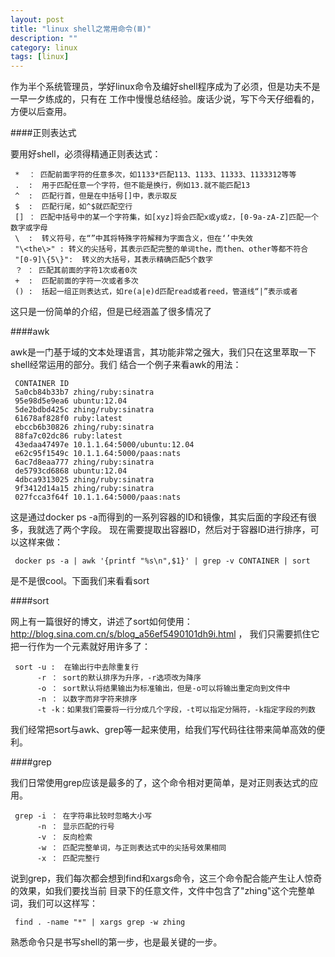 ```yaml
---
layout: post
title: "linux shell之常用命令(Ⅲ)"
description: ""
category: linux
tags: [linux]
---
```

作为半个系统管理员，学好linux命令及编好shell程序成为了必须，但是功夫不是一早一夕练成的，只有在
工作中慢慢总结经验。废话少说，写下今天仔细看的，方便以后查用。

####正则表达式

要用好shell，必须得精通正则表达式：

     *  ： 匹配前面字符的任意多次，如1133*匹配113、1133、11333、1133312等等
     .  :  用于匹配任意一个字符，但不能是换行，例如13.就不能匹配13
     ^  :  匹配行首，但是在中括号[]中，表示取反
     $  :  匹配行尾，如^$就匹配空行
     [] ： 匹配中括号中的某一个字符集，如[xyz]将会匹配x或y或z，[0-9a-zA-Z]匹配一个数字或字母
     \  :  转义符号，在“”中其将特殊字符解释为字面含义，但在‘’中失效
     "\<the\>" : 转义的尖括号，其表示匹配完整的单词the，而then、other等都不符合
     "[0-9]\{5\}":  转义的大括号，其表示精确匹配5个数字
     ？ ： 匹配其前面的字符1次或者0次
     +  :  匹配前面的字符一次或者多次
     () :  括起一组正则表达式，如re(a|e)d匹配read或者reed，管道线“|”表示或者
     
这只是一份简单的介绍，但是已经涵盖了很多情况了

####awk

awk是一门基于域的文本处理语言，其功能非常之强大，我们只在这里萃取一下shell经常运用的部分。我们
结合一个例子来看awk的用法：

     CONTAINER ID
     5a0cb84b33b7 zhing/ruby:sinatra
     95e98d5e9ea6 ubuntu:12.04
     5de2bdbd425c zhing/ruby:sinatra
     61678af828f0 ruby:latest
     ebccb6b30826 zhing/ruby:sinatra
     88fa7c02dc86 ruby:latest
     43edaa47497e 10.1.1.64:5000/ubuntu:12.04
     e62c95f1549c 10.1.1.64:5000/paas:nats
     6ac7d8eaa777 zhing/ruby:sinatra
     de5793cd6868 ubuntu:12.04
     4dbca9313025 zhing/ruby:sinatra
     9f3412d14a15 zhing/ruby:sinatra
     027fcca3f64f 10.1.1.64:5000/paas:nats

这是通过docker ps -a而得到的一系列容器的ID和镜像，其实后面的字段还有很多，我就选了两个字段。
现在需要提取出容器ID，然后对于容器ID进行排序，可以这样来做：

     docker ps -a | awk '{printf "%s\n",$1}' | grep -v CONTAINER | sort
     
是不是很cool。下面我们来看看sort

####sort

网上有一篇很好的博文，讲述了sort如何使用：http://blog.sina.com.cn/s/blog_a56ef5490101dh9i.html ，
我们只需要抓住它把一行作为一个元素就好用许多了：

     sort -u :  在输出行中去除重复行
          -r ： sort的默认排序为升序，-r选项改为降序
          -o ： sort默认将结果输出为标准输出，但是-o可以将输出重定向到文件中
          -n ： 以数字而非字符来排序
          -t -k：如果我们需要将一行分成几个字段，-t可以指定分隔符，-k指定字段的列数
          
我们经常把sort与awk、grep等一起来使用，给我们写代码往往带来简单高效的便利。

####grep

我们日常使用grep应该是最多的了，这个命令相对更简单，是对正则表达式的应用。

     grep -i ： 在字符串比较时忽略大小写
          -n ： 显示匹配的行号
          -v ： 反向检索
          -w ： 匹配完整单词，与正则表达式中的尖括号效果相同
          -x ： 匹配完整行
          
说到grep，我们每次都会想到find和xargs命令，这三个命令配合能产生让人惊奇的效果，如我们要找当前
目录下的任意文件，文件中包含了"zhing"这个完整单词，我们可以这样写：

     find . -name "*" | xargs grep -w zhing
     
熟悉命令只是书写shell的第一步，也是最关键的一步。





































         
         
         
         
         
         
         
         
         
         
         
         
         
         
         
         
         
         
         
         
         
         
         
         
         
         
         
         



         
         
         
         
         
         
         
         
         
         
         
         
         
         
         
         
         



   
     
         


































    
    
    
    
    
    
    
    
    
    
    
    
    
    
    
    
    
    











     
     
     
     
     
     
     
     
     
     
     
     
     
     
     
     
     
     
     
     


































    
    
    

    
    
    
    
    
    
    
    
    
    
    
    
    
    
    
    
    
    
    
    
    
    
    
    
    
    
    
    
    
    
    













  






































   
   
   
   
   
   
   
   
   
   
   
   
















        

   

     


















        























































        
        
        
        
        
        
        
        
        
        
        
        
        
        
        
        
        
        
        
        
        
        
        
        
        
        
        
        
        
        
        
        
        


































































  






























   
   
  
  
	
	
	
	
	
	
	
	
	
	
	
	
  